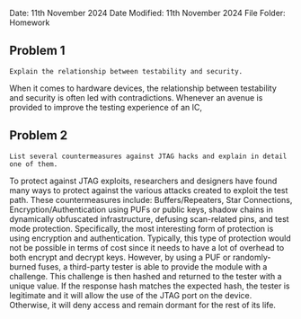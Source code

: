 Date: 11th November 2024
Date Modified: 11th November 2024
File Folder: Homework

## Problem 1

```ad-question
Explain the relationship between testability and security.
```

When it comes to hardware devices, the relationship between testability and security is often led with contradictions. Whenever an avenue is provided to improve the testing experience of an IC, 

## Problem 2

```ad-question
List several countermeasures against JTAG hacks and explain in detail one of them.
```

To protect against JTAG exploits, researchers and designers have found many ways to protect against the various attacks created to exploit the test path. These countermeasures include: Buffers/Repeaters, Star Connections, Encryption/Authentication using PUFs or public keys, shadow chains in dynamically obfuscated infrastructure, defusing scan-related pins, and test mode protection. Specifically, the most interesting form of protection is using encryption and authentication. Typically, this type of protection would not be possible in terms of cost since it needs to have a lot of overhead to both encrypt and decrypt keys. However, by using a PUF or randomly-burned fuses, a third-party tester is able to provide the module with a challenge. This challenge is then hashed and returned to the tester with a unique value. If the response hash matches the expected hash, the tester is legitimate and it will allow the use of the JTAG port on the device. Otherwise, it will deny access and remain dormant for the rest of its life.